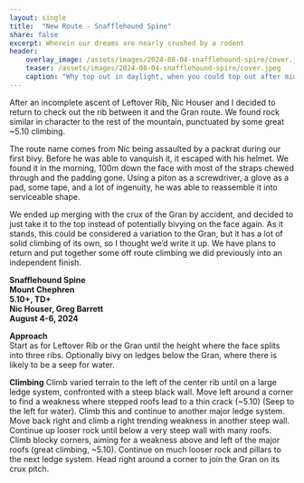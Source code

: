 ```yaml
---
layout: single
title:  "New Route - Snafflehound Spine"
share: false
excerpt: Wherein our dreams are nearly crushed by a rodent
header:
    overlay_image: /assets/images/2024-08-04-snafflehound-spire/cover.jpeg
    teaser: /assets/images/2024-08-04-snafflehound-spire/cover.jpeg
    caption: "Why top out in daylight, when you could top out after midnight"
---
```


After an incomplete ascent of Leftover Rib, Nic Houser and I decided to return to check out the rib between it and the Gran route. We found rock similar in character to the rest of the mountain, punctuated by some great ~5.10 climbing.

The route name comes from Nic being assaulted by a packrat during our first bivy. Before he was able to vanquish it, it escaped with his helmet. We found it in the morning, 100m down the face with most of the straps chewed through and the padding gone. Using a piton as a screwdriver, a glove as a pad, some tape, and a lot of ingenuity, he was able to reassemble it into serviceable shape.

We ended up merging with the crux of the Gran by accident, and decided to just take it to the top instead of potentially bivying on the face again. As it stands, this could be considered a variation to the Gran, but it has a lot of solid climbing of its own, so I thought we’d write it up. We have plans to return and put together some off route climbing we did previously into an independent finish.

**Snafflehound Spine**  
**Mount Chephren**  
**5.10+, TD+**  
**Nic Houser, Greg Barrett**  
**August 4-6, 2024**  

**Approach**  
Start as for Leftover Rib or the Gran until the height where the face splits into three ribs. Optionally bivy on ledges below the Gran, where there is likely to be a seep for water.

**Climbing**
Climb varied terrain to the left of the center rib until on a large ledge system, confronted with a steep black wall. Move left around a corner to find a weakness where stepped roofs lead to a thin crack (~5.10) (Seep to the left for water). Climb this and continue to another major ledge system. Move back right and climb a right trending weakness in another steep wall. Continue up looser rock until below a very steep wall with many roofs. Climb blocky corners, aiming for a weakness above and left of the major roofs (great climbing, ~5.10). Continue on much looser rock and pillars to the next ledge system. Head right around a corner to join the Gran on its crux pitch.
